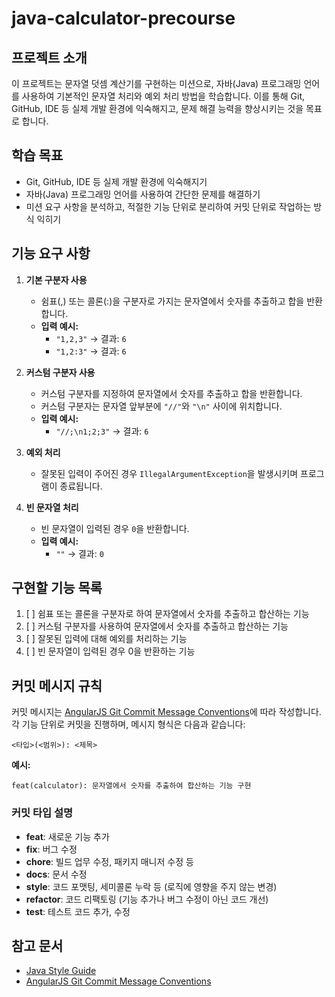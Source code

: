 # java-calculator-precourse

## 프로젝트 소개
이 프로젝트는 문자열 덧셈 계산기를 구현하는 미션으로, 자바(Java) 프로그래밍 언어를 사용하여 기본적인 문자열 처리와 예외 처리 방법을 학습합니다. 이를 통해 Git, GitHub, IDE 등 실제 개발 환경에 익숙해지고, 문제 해결 능력을 향상시키는 것을 목표로 합니다.

## 학습 목표
- Git, GitHub, IDE 등 실제 개발 환경에 익숙해지기
- 자바(Java) 프로그래밍 언어를 사용하여 간단한 문제를 해결하기
- 미션 요구 사항을 분석하고, 적절한 기능 단위로 분리하여 커밋 단위로 작업하는 방식 익히기

## 기능 요구 사항
1. **기본 구분자 사용**
    - 쉼표(,) 또는 콜론(:)을 구분자로 가지는 문자열에서 숫자를 추출하고 합을 반환합니다.
    - **입력 예시:**
        - `"1,2,3"` → 결과: `6`
        - `"1,2:3"` → 결과: `6`
        
2. **커스텀 구분자 사용**
    - 커스텀 구분자를 지정하여 문자열에서 숫자를 추출하고 합을 반환합니다.
    - 커스텀 구분자는 문자열 앞부분에 `"//"`와 `"\n"` 사이에 위치합니다.
    - **입력 예시:**
        - `"//;\n1;2;3"` → 결과: `6`
    
3. **예외 처리**
    - 잘못된 입력이 주어진 경우 `IllegalArgumentException`을 발생시키며 프로그램이 종료됩니다.
    
4. **빈 문자열 처리**
    - 빈 문자열이 입력된 경우 `0`을 반환합니다.
    - **입력 예시:**
        - `""` → 결과: `0`

## 구현할 기능 목록
1. [ ] 쉼표 또는 콜론을 구분자로 하여 문자열에서 숫자를 추출하고 합산하는 기능
2. [ ] 커스텀 구분자를 사용하여 문자열에서 숫자를 추출하고 합산하는 기능
3. [ ] 잘못된 입력에 대해 예외를 처리하는 기능
4. [ ] 빈 문자열이 입력된 경우 0을 반환하는 기능

## 커밋 메시지 규칙
커밋 메시지는 [AngularJS Git Commit Message Conventions](https://gist.github.com/stephenparish/9941e89d80e2bc58a153)에 따라 작성합니다. 각 기능 단위로 커밋을 진행하며, 메시지 형식은 다음과 같습니다:

```
<타입>(<범위>): <제목>
```

**예시:**
```
feat(calculator): 문자열에서 숫자를 추출하여 합산하는 기능 구현
```

### 커밋 타입 설명
- **feat**: 새로운 기능 추가
- **fix**: 버그 수정
- **chore**: 빌드 업무 수정, 패키지 매니저 수정 등
- **docs**: 문서 수정
- **style**: 코드 포맷팅, 세미콜론 누락 등 (로직에 영향을 주지 않는 변경)
- **refactor**: 코드 리팩토링 (기능 추가나 버그 수정이 아닌 코드 개선)
- **test**: 테스트 코드 추가, 수정

## 참고 문서
- [Java Style Guide](https://google.github.io/styleguide/javaguide.html)
- [AngularJS Git Commit Message Conventions](https://gist.github.com/stephenparish/9941e89d80e2bc58a153)